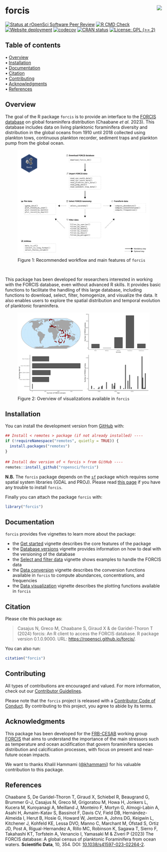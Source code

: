 
<!-- README.md is generated from README.Rmd. Please edit that file -->

# forcis <img src="man/figures/logo.png" height="120px" align="right" style="float:right; height:120px;"/>

<!-- badges: start -->

[![Status at rOpenSci Software Peer
Review](https://badges.ropensci.org/660_status.svg)](https://github.com/ropensci/software-review/issues/660)
[![R CMD
Check](https://github.com/ropensci/forcis/actions/workflows/R-CMD-check.yaml/badge.svg)](https://github.com/ropensci/forcis/actions/workflows/R-CMD-check.yaml)
[![Website
deployment](https://github.com/ropensci/forcis/actions/workflows/pkgdown.yaml/badge.svg)](https://github.com/ropensci/forcis/actions/workflows/pkgdown.yaml)
[![codecov](https://codecov.io/gh/ropensci/forcis/branch/master/graph/badge.svg)](https://codecov.io/gh/ropensci/forcis)
[![CRAN
status](https://www.r-pkg.org/badges/version/forcis)](https://CRAN.R-project.org/package=forcis)
[![License: GPL (\>=
2)](https://img.shields.io/badge/License-GPL%20%28%3E%3D%202%29-blue.svg)](https://choosealicense.com/licenses/gpl-2.0/)
<!-- badges: end -->

## Table of contents

<p align="left">
• <a href="#overview">Overview</a><br> •
<a href="#installation">Installation</a><br> •
<a href="#documentation">Documentation</a><br> •
<a href="#citation">Citation</a><br> •
<a href="#contributing">Contributing</a><br> •
<a href="#acknowledgments">Acknowledgments</a><br> •
<a href="#references">References</a>
</p>

## Overview

The goal of the R package `forcis` is to provide an interface to the
[FORCIS database](https://zenodo.org/doi/10.5281/zenodo.7390791) on
global foraminifera distribution (Chaabane *et al.* 2023). This database
includes data on living planktonic foraminifera diversity and
distribution in the global oceans from 1910 until 2018 collected using
plankton tows, continuous plankton recorder, sediment traps and plankton
pump from the global ocean.

<figure>
<img src="man/figures/workflow.png"
alt="Figure 1: Recommended workflow and main features of forcis" />
<figcaption aria-hidden="true">Figure 1: Recommended workflow and main
features of <code>forcis</code></figcaption>
</figure>

<br/>

This package has been developed for researchers interested in working
with the FORCIS database, even without advanced R skills. It provides
basic functions to facilitate the handling of this large database,
including functions to download, select, filter, homogenize, and
visualize the data. It also enables users to explore the spatial
distribution and temporal evolution of planktonic foraminifera.

<figure>
<img src="man/figures/visualization.png"
alt="Figure 2: Overview of visualizations available in forcis" />
<figcaption aria-hidden="true">Figure 2: Overview of visualizations
available in <code>forcis</code></figcaption>
</figure>

## Installation

You can install the development version from
[GitHub](https://github.com/) with:

``` r
## Install < remotes > package (if not already installed) ----
if (!requireNamespace("remotes", quietly = TRUE)) {
  install.packages("remotes")
}

## Install dev version of < forcis > from GitHub ----
remotes::install_github("ropensci/forcis")
```

**N.B.** The `forcis` package depends on the
[`sf`](https://r-spatial.github.io/sf/) package which requires some
spatial system libraries (GDAL and PROJ). Please read [this
page](https://github.com/r-spatial/sf?tab=readme-ov-file#installing) if
you have any trouble to install `forcis`.

Finally you can attach the package `forcis` with:

``` r
library("forcis")
```

## Documentation

`forcis` provides five vignettes to learn more about the package:

- the [Get
  started](https://ropensci.github.io/forcis/articles/forcis.html)
  vignette describes the core features of the package
- the [Database
  versions](https://ropensci.github.io/forcis/articles/database-versions.html)
  vignette provides information on how to deal with the versioning of
  the database
- the [Select and filter
  data](https://ropensci.github.io/forcis/articles/select-and-filter-data.html)
  vignette shows examples to handle the FORCIS data
- the [Data
  conversion](https://ropensci.github.io/forcis/articles/data-conversion.html)
  vignette describes the conversion functions available in `forcis` to
  compute abundances, concentrations, and frequencies
- the [Data
  visualization](https://ropensci.github.io/forcis/articles/data-visualization.html)
  vignette describes the plotting functions available in `forcis`

## Citation

Please cite this package as:

> Casajus N, Greco M, Chaabane S, Giraud X & de Garidel-Thoron T (2024)
> forcis: An R client to access the FORCIS database. R package version
> 0.1.0.9000. URL: <https://ropensci.github.io/forcis/>.

You can also run:

``` r
citation("forcis")
```

## Contributing

All types of contributions are encouraged and valued. For more
information, check out our [Contributor
Guidelines](https://github.com/ropensci/forcis/blob/main/CONTRIBUTING.md).

Please note that the `forcis` project is released with a [Contributor
Code of
Conduct](https://contributor-covenant.org/version/2/1/CODE_OF_CONDUCT.html).
By contributing to this project, you agree to abide by its terms.

## Acknowledgments

This package has been developed for the
[FRB-CESAB](https://www.fondationbiodiversite.fr/en/about-the-foundation/le-cesab/)
working group
[FORCIS](https://www.fondationbiodiversite.fr/en/the-frb-in-action/programs-and-projects/le-cesab/forcis/)
that aims to understand the importance of the main stressors such as
temperature and ocean acidification that govern foraminifera species
distribution and calcification processes, with focus on present and
near-future ocean impacts.

We want to thanks Khalil Hammami
([@khammami](https://github.com/khammami)) for his valuable contribution
to this package.

## References

Chaabane S, De Garidel-Thoron T, Giraud X, Schiebel R, Beaugrand G,
Brummer G-J, Casajus N, Greco M, Grigoratou M, Howa H, Jonkers L, Kucera
M, Kuroyanagi A, Meilland J, Monteiro F, Mortyn G, Almogi-Labin A, Asahi
H, Avnaim-Katav S, Bassinot F, Davis CV, Field DB, Hernández-Almeida I,
Herut B, Hosie G, Howard W, Jentzen A, Johns DG, Keigwin L, Kitchener J,
Kohfeld KE, Lessa DVO, Manno C, Marchant M, Ofstad S, Ortiz JD, Post A,
Rigual-Hernandez A, Rillo MC, Robinson K, Sagawa T, Sierro F, Takahashi
KT, Torfstein A, Venancio I, Yamasaki M & Ziveri P (2023) The FORCIS
database: A global census of planktonic Foraminifera from ocean waters.
**Scientific Data**, 10, 354. DOI:
[10.1038/s41597-023-02264-2](https://doi.org/10.1038/s41597-023-02264-2).

